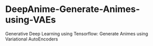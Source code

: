 # DeepAnime-Generate-Animes-using-VAEs
Generative Deep Learning using Tensorflow: Generate Animes using Variational AutoEncoders
